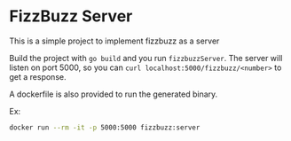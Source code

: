 # FizzBuzz Server

This is a simple project to implement fizzbuzz as a server

Build the project with `go build` and you run `fizzbuzzServer`.
The server will listen on port 5000, so you can `curl localhost:5000/fizzbuzz/<number>` to get a response.

A dockerfile is also provided to run the generated binary.

Ex:

``` sh
docker run --rm -it -p 5000:5000 fizzbuzz:server
```

